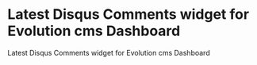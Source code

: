 Latest Disqus Comments widget for Evolution cms Dashboard
==========================

Latest Disqus Comments widget for Evolution cms Dashboard






